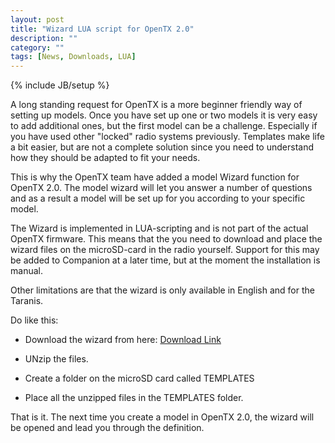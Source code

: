 ```yaml
---
layout: post
title: "Wizard LUA script for OpenTX 2.0"
description: ""
category: ""
tags: [News, Downloads, LUA]
---
```

{% include JB/setup %}

A long standing request for OpenTX is a more beginner friendly way of setting up models. Once you have set up one or two models it is very easy to add additional ones, but the first model can be a challenge. Especially if you have used other "locked" radio systems previously. Templates make life a bit easier, but are not a complete solution since you need to understand how they should be adapted to fit your needs.


This is why the OpenTX team have added a model Wizard function for OpenTX 2.0. The model wizard will let you answer a number of questions and as a result a model will be set up for you according to your specific model.


The Wizard is implemented in LUA-scripting and is not part of the actual OpenTX firmware. This means that the you need to download and place the wizard files on the microSD-card in the radio yourself. Support for this may be added to Companion at a later time, but at the moment the installation is manual.

Other limitations are that the wizard is only available in English and for the Taranis.

Do like this:

* Download the wizard from here: [Download Link](http://lua-20.open-tx.org/wizard.zip) 


* UNzip the files.


* Create a folder on the microSD card called TEMPLATES 


* Place all the unzipped files in the TEMPLATES folder.


That is it. The next time you create a model in OpenTX 2.0, the wizard will be opened and lead you through the definition.


